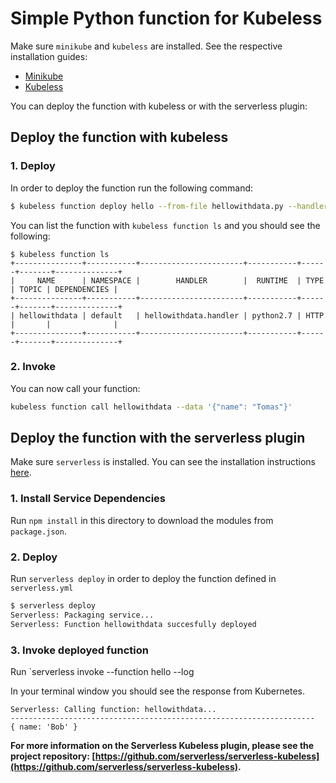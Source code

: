 # Simple Python function for Kubeless

Make sure `minikube` and `kubeless` are installed. See the respective installation guides:
* [Minikube](https://github.com/kubernetes/minikube#installation)
* [Kubeless](https://github.com/kubeless/kubeless/blob/master/README.md#usage)

You can deploy the function with kubeless or with the serverless plugin:

## Deploy the function with kubeless

### 1. Deploy
In order to deploy the function run the following command:

```bash
$ kubeless function deploy hello --from-file hellowithdata.py --handler hellowithdata.handler --runtime python2.7 --trigger-http
```

You can list the function with `kubeless function ls` and you should see the following:

```
$ kubeless function ls
+---------------+-----------+-----------------------+-----------+------+-------+--------------+
|     NAME      | NAMESPACE |        HANDLER        |  RUNTIME  | TYPE | TOPIC | DEPENDENCIES |
+---------------+-----------+-----------------------+-----------+------+-------+--------------+
| hellowithdata | default   | hellowithdata.handler | python2.7 | HTTP |       |              |
+---------------+-----------+-----------------------+-----------+------+-------+--------------+
```

### 2. Invoke
You can now call your function:

```bash
kubeless function call hellowithdata --data '{"name": "Tomas"}'
```

## Deploy the function with the serverless plugin

Make sure `serverless` is installed. You can see the installation instructions [here](https://github.com/serverless/serverless#quick-start).

### 1. Install Service Dependencies
Run `npm install` in this directory to download the modules from `package.json`.

### 2. Deploy
Run `serverless deploy` in order to deploy the function defined in `serverless.yml`

```bash
$ serverless deploy
Serverless: Packaging service...
Serverless: Function hellowithdata succesfully deployed
```

### 3. Invoke deployed function
Run `serverless invoke --function hello --log

In your terminal window you should see the response from Kubernetes.

```$ serverless invoke -f hellowithdata --log --data '{"name":"Bob"}'
Serverless: Calling function: hellowithdata...
--------------------------------------------------------------------
{ name: 'Bob' }
```

**For more information on the Serverless Kubeless plugin, please see the project repository: [https://github.com/serverless/serverless-kubeless](https://github.com/serverless/serverless-kubeless).**
